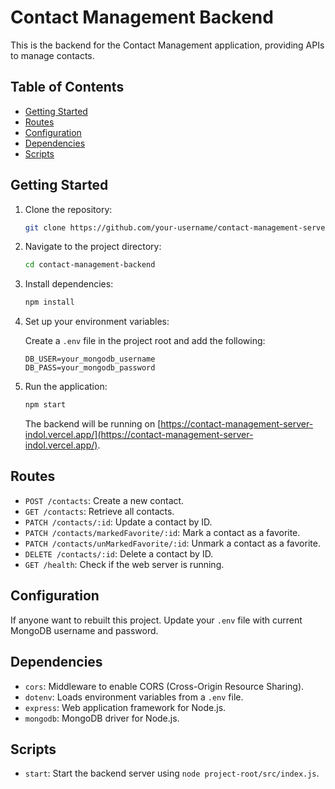 # Contact Management Backend

This is the backend for the Contact Management application, providing APIs to manage contacts.

## Table of Contents

- [Getting Started](#getting-started)
- [Routes](#routes)
- [Configuration](#configuration)
- [Dependencies](#dependencies)
- [Scripts](#scripts)

## Getting Started

1. Clone the repository:

    ```bash
    git clone https://github.com/your-username/contact-management-server
    ```

2. Navigate to the project directory:

    ```bash
    cd contact-management-backend
    ```

3. Install dependencies:

    ```bash
    npm install
    ```

4. Set up your environment variables:

    Create a `.env` file in the project root and add the following:

    ```env
    DB_USER=your_mongodb_username
    DB_PASS=your_mongodb_password
    ```

5. Run the application:

    ```bash
    npm start
    ```

    The backend will be running on [https://contact-management-server-indol.vercel.app/](https://contact-management-server-indol.vercel.app/).

## Routes

- `POST /contacts`: Create a new contact.
- `GET /contacts`: Retrieve all contacts.
- `PATCH /contacts/:id`: Update a contact by ID.
- `PATCH /contacts/markedFavorite/:id`: Mark a contact as a favorite.
- `PATCH /contacts/unMarkedFavorite/:id`: Unmark a contact as a favorite.
- `DELETE /contacts/:id`: Delete a contact by ID.
- `GET /health`: Check if the web server is running.

## Configuration

If anyone want to rebuilt this project. Update your `.env` file with current MongoDB username and password.

## Dependencies

- `cors`: Middleware to enable CORS (Cross-Origin Resource Sharing).
- `dotenv`: Loads environment variables from a `.env` file.
- `express`: Web application framework for Node.js.
- `mongodb`: MongoDB driver for Node.js.

## Scripts

- `start`: Start the backend server using `node project-root/src/index.js`.


